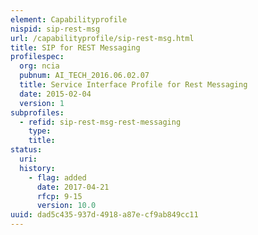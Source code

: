 ```yaml
---
element: Capabilityprofile
nispid: sip-rest-msg
url: /capabilityprofile/sip-rest-msg.html
title: SIP for REST Messaging
profilespec:
  org: ncia
  pubnum: AI_TECH_2016.06.02.07
  title: Service Interface Profile for Rest Messaging
  date: 2015-02-04
  version: 1
subprofiles:
  - refid: sip-rest-msg-rest-messaging
    type: 
    title: 
status:
  uri: 
  history: 
    - flag: added
      date: 2017-04-21
      rfcp: 9-15
      version: 10.0
uuid: dad5c435-937d-4918-a87e-cf9ab849cc11
---
```

